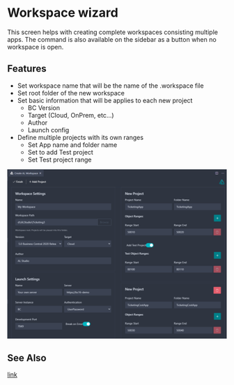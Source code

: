 # Workspace wizard

This screen helps with creating complete workspaces consisting  multiple apps. The command is also available on the sidebar as a button when no workspace is open.

## Features

-   Set workspace name that will be the name of the .workspace file
-   Set root folder of the new workspace
-   Set basic information that will be applies to each new project
     -   BC Version
     -   Target (Cloud, OnPrem, etc...)
     -   Author
     -   Launch config
 -   Define multiple projects with its own ranges
     -   Set App name and folder name
     -   Set to add Test project
     -   Set Test project range

![](https://raw.githubusercontent.com/dynasist/ALStudio/master/media/alworkspacewizard.png)

## See Also

[link](#link)